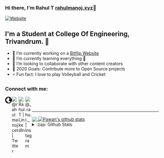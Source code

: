 ### Hi there, I'm Rahul T [rahulmanoj.xyz](https://rahulmanoj.xyz)👋


[![Website](https://img.shields.io/website?label=rahulmanoj.xyz&style=for-the-badge&url=https%3A%2F%2Fcodestackr.com)](https://rahulmanoj.xyz)

## I'm a Student at College Of Engineering, Trivandrum. 💪 

- 🔭 I’m currently working on a [Bitflip Website](https://rawho.github.io)
- 🌱 I’m currently learning everything 🤣
- 👯 I’m looking to collaborate with other content creators
- 🥅 2020 Goals: Contribute more to Open Source projects
- ⚡ Fun fact: I love to play Volleyball and Cricket


### Connect with me:

[<img align="left" alt="rahulmanoj.xyz" width="22px" src="https://raw.githubusercontent.com/iconic/open-iconic/master/svg/globe.svg" />](https://rahulmanoj.xyz)
[<img align="left" alt="@rahulmanojcet | Twitter" width="22px" src="https://cdn.jsdelivr.net/npm/simple-icons@v3/icons/twitter.svg" />](https://www.twitter.com/rahulmanojcet)
[<img align="left" alt="Rahul T | LinkedIn" width="22px" src="https://cdn.jsdelivr.net/npm/simple-icons@v3/icons/linkedin.svg" />](https://www.linkedin.com/in/rahulmanojcet/)
[<img align="left" alt="@_.rahu.l._ | Instagram" width="22px" src="https://cdn.jsdelivr.net/npm/simple-icons@v3/icons/instagram.svg" />](https://www.instagram.com/_.rahu.l._)

<br />
<br />


---

<a href="https://github.com/rawho">
  <img align="center" src="https://github-readme-stats.vercel.app/api/top-langs/?username=rawho&theme=dark&hide_langs_below=1" />
</a>
<a href="https://github.com/iampawan">
 <img align="center" src="https://github-readme-stats.vercel.app/api?username=rawho&show_icons=true&theme=dark&line_height=27" alt="Pawan's github stats"/>
</a>

<details>
  <summary>:zap: Github Stats</summary>

  <img align="left" alt="codeSTACKr's Github Stats" src="https://github-readme-stats.codestackr.vercel.app/api?username=rawho&show_icons=true&hide_border=true" />

</details>




